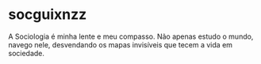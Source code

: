 # socguixnzz
A Sociologia é minha lente e meu compasso. Não apenas estudo o mundo, navego nele, desvendando os mapas invisíveis que tecem a vida em sociedade.
